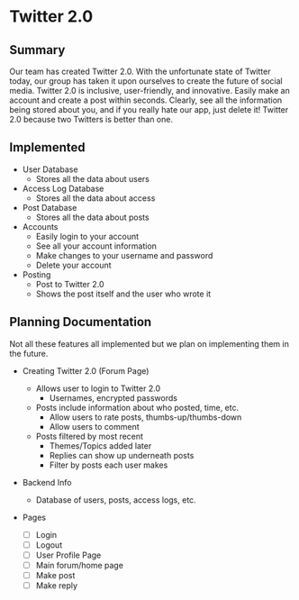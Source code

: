 # Twitter 2.0

## Summary 

Our team has created Twitter 2.0. With the unfortunate state of Twitter today, our group has taken it upon ourselves to create the future of social media. Twitter 2.0 is inclusive, user-friendly, and innovative. Easily make an account and create a post within seconds. Clearly, see all the information being stored about you, and if you really hate our app, just delete it! Twitter 2.0 because two Twitters is better than one.

## Implemented
- User Database
    - Stores all the data about users
- Access Log Database
    - Stores all the data about access
- Post Database
    - Stores all the data about posts 
- Accounts
    - Easily login to your account
    - See all your account information
    - Make changes to your username and password
    - Delete your account
- Posting
    - Post to Twitter 2.0 
    - Shows the post itself and the user who wrote it 

## Planning Documentation
Not all these features all implemented but we plan on implementing them in the future.

- Creating Twitter 2.0 (Forum Page)
    - Allows user to login to Twitter 2.0
        - Usernames, encrypted passwords
    - Posts include information about who posted, time, etc.
        - Allow users to rate posts, thumbs-up/thumbs-down
        - Allow users to comment 
    - Posts filtered by most recent 
        - Themes/Topics added later
        - Replies can show up underneath posts
        - Filter by posts each user makes
- Backend Info
    - Database of users, posts, access logs, etc.

- Pages
    - [ ] Login
    - [ ] Logout
    - [ ] User Profile Page
    - [ ] Main forum/home page
    - [ ] Make post
    - [ ] Make reply